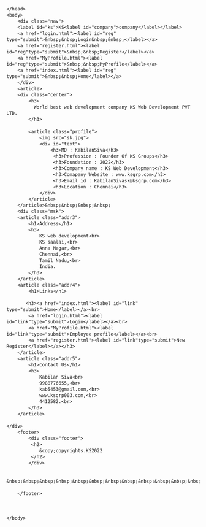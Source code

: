 <!DOCTYPE html>
<html>
    <head>
        <meta charset="utf-8">
        <meta http-equiv="X-UA-Compatible" content="IE=edge">
        <title>KS Groups</title>
        <meta name="description" content="">
        <meta name="viewport" content="width=device-width, initial-scale=1">
        <link rel="stylesheet" href="main.css">
        
    </head>
    <body>
        <div class="nav">
        <label id="ks">KS<label id="company">company</label></label>
        <a href="login.html"><label id="reg" type="submit">&nbsp;&nbsp;Login&nbsp;&nbsp;</label></a>   
        <a href="register.html"><label id="reg"type="submit">&nbsp;&nbsp;Register</label></a>
        <a href="MyProfile.html"><label id="reg"type="submit">&nbsp;&nbsp;MyProfile</label></a>
        <a href="index.html"><label id="reg" type="submit">&nbsp;&nbsp;Home</label></a>       
        </div>
        <article>
        <div class="center">
            <h3>
              World best web development company KS Web Development PVT LTD.
            </h3>
            
            <article class="profile">
                <img src="sk.jpg">
                <div id="text">
                    <h3>MD : KabilanSiva</h3>
                     <h3>Profession : Founder Of KS Groups</h3>
                     <h3>Foundation : 2022</h3>
                     <h3>Company name : KS Web Development</h3>
                     <h3>Comapany Website : www.ksgrp.com</h3>
                     <h3>Email id : KabilanSivask@ksgrp.com</h3>
                     <h3>Location : Chennai</h3>
                </div>
            </article>
        </article>&nbsp;&nbsp;&nbsp;&nbsp;
        <div class="msk">
        <article class="addr3">
            <h1>Address</h1>
            <h3>
                KS web development<br>
                KS saalai,<br>
                Anna Nagar,<br>
                Chennai,<br>
                Tamil Nadu,<br>
                India.
            </h3>
        </article>
        <article class="addr4">
            <h1>Links</h1>
          
           <h3><a href="index.html"><label id="link" type="submit">Home</label></a><br>
            <a href="login.html"><label id="link"type="submit">Login</label></a><br>
            <a href="MyProfile.html"><label id="link"type="submit">Employee profile</label></a><br>
            <a href="register.html"><label id="link"type="submit">New Register</label></a></h3> 
        </article>
        <article class="addr5">
            <h1>Contact Us</h1>
            <h3>
                Kabilan Siva<br>
                9988776655,<br>
                kab5453@gmail.com,<br>
                www.ksgrp003.com,<br>
                4412582.<br>
            </h3>
        </article>
        
    </div>
        <footer>
            <div class="footer">
             <h2>
                &copy;copyrights.KS2022
             </h2>
            </div>
         
               &nbsp;&nbsp;&nbsp;&nbsp;&nbsp;&nbsp;&nbsp;&nbsp;&nbsp;&nbsp;&nbsp;&nbsp;&nbsp;&nbsp;&nbsp;&nbsp;
            
        </footer>
    
        

    </body>
</html>
